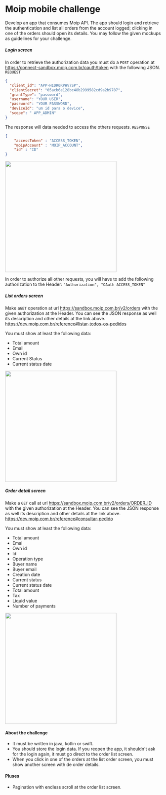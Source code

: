 # Moip mobile challenge

Develop an app that consumes Moip API. The app should login and retrieve the authentication and list all orders from the account logged; clicking in one of the orders should open its details. You may follow the given mockups as guidelines for your challenge.

##### Login screen
In order to retrieve the authorization data you must do a `POST` operation at https://connect-sandbox.moip.com.br/oauth/token with the following JSON.
`REQUEST`
```json
{
  "client_id": "APP-H1DR0RPHV7SP",
  "clientSecret": "05acb6e128bc48b2999582cd9a2b9787",
  "grantType": "password",
  "username": "YOUR USER",
  "password": "YOUR PASSWORD",
  "deviceId": "um id para o device",
  "scope": " APP_ADMIN"
}
```
The response will data needed to access the others requests. 
`RESPONSE`
```json
{
    "accessToken" : "ACCESS_TOKEN",
    "moipAccount" : "MOIP_ACCOUNT",
    "id" : "ID"
} 
```

<img src="https://github.com/moip/challenge/blob/mobile_challenge/mobile/login.png" width="360">

In order to authorize all other requests, you will have to add the following authorization to the Header:
`"Authorization", "OAuth ACCESS_TOKEN"`

##### List orders screen
Make a`GET` operation at url https://sandbox.moip.com.br/v2/orders with the given authorization at the Header. You can see the JSON response as well its description and other details at the link above. 
https://dev.moip.com.br/reference#listar-todos-os-pedidos 

You must show at least the following data:
* Total amount
* Email
* Own id
* Current Status
* Current status date

<img src="https://github.com/moip/challenge/blob/mobile_challenge/mobile/order%20list.png" width="360">

##### Order detail screen
Make a `GET` call at url https://sandbox.moip.com.br/v2/orders/ORDER_ID with the given authorization at the Header. You can see the JSON response as well its description and other details at the link above. 
https://dev.moip.com.br/reference#consultar-pedido

You must show at least the following data:
* Total amount
* Emai
* Own id
* Id
* Operation type
* Buyer name
* Buyer email
* Creation date
* Current status
* Current status date
* Total amount
* Tax
* Liquid value
* Number of payments

<img src="https://github.com/moip/challenge/blob/mobile_challenge/mobile/order%20detail.png" width="360">

#### About the challenge
* It must be written in java, kotlin or swift.
* You should store the login data. If you reopen the app, it shouldn't ask for the login again, it must go direct to the order list screen.
* When you click in one of the orders at the list order screen, you must show another screen with de order details.

#### Pluses
* Pagination with endless scroll at the order list screen.
